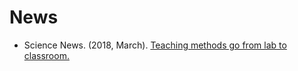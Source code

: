 # News

- Science News. (2018, March). [Teaching methods go from lab to classroom.](https://www.sciencenews.org/article/teaching-methods-go-lab-classroom)
